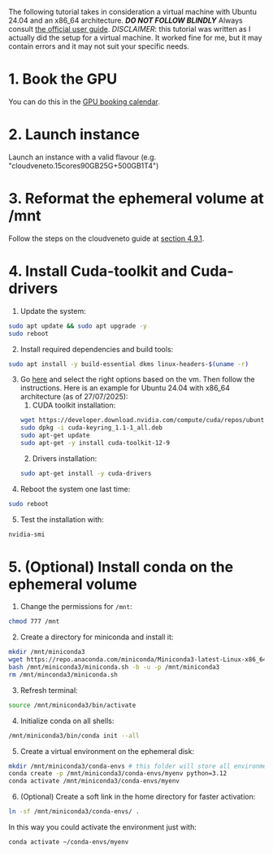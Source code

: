 The following tutorial takes in consideration a virtual machine with Ubuntu 24.04 and an x86_64 architecture. 
***DO NOT FOLLOW BLINDLY***
Always consult [the official user guide](https://userguide.cloudveneto.it/en/latest/). 
*DISCLAIMER*: this tutorial was written as I actually did the setup for a virtual machine. It worked fine for me, but it may contain errors and it may not suit your specific needs.

# 1. Book the GPU
You can do this in the [GPU booking calendar](https://cloudveneto.ict.unipd.it/dashboard/project/calendarpanel/).

# 2. Launch instance

Launch an instance with a valid flavour (e.g. "cloudveneto.15cores90GB25G+500GB1T4")

# 3. Reformat the ephemeral volume at /mnt
Follow the steps on the cloudveneto guide at [section 4.9.1](https://userguide.cloudveneto.it/en/latest/AdminVMs-nocontext.html#flavors-with-supplementary-ephemeral-disk).

# 4. Install Cuda-toolkit and Cuda-drivers
1. Update the system:
```bash
sudo apt update && sudo apt upgrade -y
sudo reboot
```
2. Install required dependencies and build tools:
```bash
sudo apt install -y build-essential dkms linux-headers-$(uname -r)
```
3. Go [here](https://developer.nvidia.com/cuda-downloads) and select the right options based on the vm. Then follow the instructions. 
	Here is an example for Ubuntu 24.04 with x86_64 architecture (as of 27/07/2025):
	1. CUDA toolkit installation:
	```bash
	wget https://developer.download.nvidia.com/compute/cuda/repos/ubuntu2404/x86_64/cuda-keyring_1.1-1_all.deb
	sudo dpkg -i cuda-keyring_1.1-1_all.deb
	sudo apt-get update
	sudo apt-get -y install cuda-toolkit-12-9
	```
	2. Drivers installation:
	```bash
	sudo apt-get install -y cuda-drivers
	```
4. Reboot the system one last time:
```bash
sudo reboot
```
5. Test the installation with:
```bash
nvidia-smi
```

# 5. (Optional) Install conda on the ephemeral volume
1. Change the permissions for `/mnt`:
```bash
chmod 777 /mnt
```
2. Create a directory for miniconda and install it:
```bash
mkdir /mnt/miniconda3
wget https://repo.anaconda.com/miniconda/Miniconda3-latest-Linux-x86_64.sh -O /mnt/miniconda3/miniconda.sh
bash /mnt/miniconda3/miniconda.sh -b -u -p /mnt/miniconda3
rm /mnt/minconda3/miniconda.sh
```
3. Refresh terminal:
```bash
source /mnt/miniconda3/bin/activate
```
4. Initialize conda on all shells:
```bash
/mnt/miniconda3/bin/conda init --all
```
5. Create a virtual environment on the ephemeral disk:
```bash
mkdir /mnt/miniconda3/conda-envs # this folder will store all environments
conda create -p /mnt/miniconda3/conda-envs/myenv python=3.12
conda activate /mnt/miniconda3/conda-envs/myenv
```
6. (Optional) Create a soft link in the home directory for faster activation:
```bash
ln -sf /mnt/miniconda3/conda-envs/ .
```
In this way you could activate the environment just with:
```bash
conda activate ~/conda-envs/myenv
```